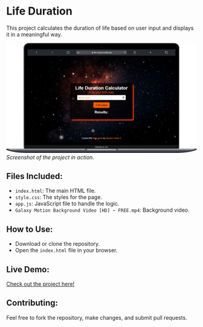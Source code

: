 # Life Duration

This project calculates the duration of life based on user input and displays it in a meaningful way.

![Life Duration Project Screenshot](Macbook-Air-life-duration.netlify.app.png)  
*Screenshot of the project in action.*

## Files Included:
- `index.html`: The main HTML file.
- `style.css`: The styles for the page.
- `app.js`: JavaScript file to handle the logic.
- `Galaxy Motion Background Video [HD] ~ FREE.mp4`: Background video.

## How to Use:
- Download or clone the repository.
- Open the `index.html` file in your browser.

## Live Demo:
[Check out the project here!](https://life-duration.netlify.app/)


## Contributing:
Feel free to fork the repository, make changes, and submit pull requests.
